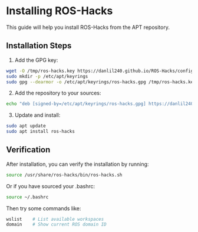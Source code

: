 # Installing ROS-Hacks

This guide will help you install ROS-Hacks from the APT repository.

## Installation Steps

1. Add the GPG key:
```bash
wget -O /tmp/ros-hacks.key https://danlil240.github.io/ROS-Hacks/config/keys/ros-hacks.key
sudo mkdir -p /etc/apt/keyrings
sudo gpg --dearmor -o /etc/apt/keyrings/ros-hacks.gpg /tmp/ros-hacks.key
```

2. Add the repository to your sources:
```bash
echo "deb [signed-by=/etc/apt/keyrings/ros-hacks.gpg] https://danlil240.github.io/ROS-Hacks stable main" | sudo tee /etc/apt/sources.list.d/ros-hacks.list
```

3. Update and install:
```bash
sudo apt update
sudo apt install ros-hacks
```

## Verification

After installation, you can verify the installation by running:

```bash
source /usr/share/ros-hacks/bin/ros-hacks.sh
```

Or if you have sourced your .bashrc:

```bash
source ~/.bashrc
```

Then try some commands like:

```bash
wslist    # List available workspaces
domain    # Show current ROS domain ID
```
